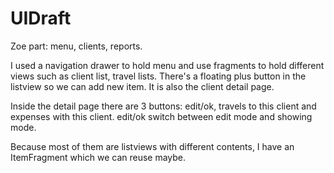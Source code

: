 # UIDraft
Zoe part: menu, clients, reports.

I used a navigation drawer to hold menu and use fragments to hold different views such as client list, travel lists.
There's a floating plus button in the listview so we can add new item. 
It is also the client detail page.

Inside the detail page there are 3 buttons: edit/ok, travels to this client and expenses with this client.
edit/ok switch between edit mode and showing mode.
  
Because most of them are listviews with different contents, I have an ItemFragment which we can reuse maybe.
